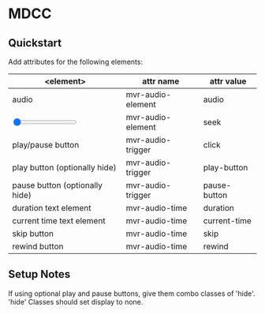 # MDCC

## Quickstart

Add attributes for the following elements:

| \<element\>                    	| attr name         	| attr value   	|
|--------------------------------	|-------------------	|--------------	|
| audio                          	| mvr-audio-element 	| audio        	|
| <input type="range" value="0">    | mvr-audio-element    	| seek       	|
| play/pause button              	| mvr-audio-trigger 	| click        	|
| play button (optionally hide)  	| mvr-audio-trigger 	| play-button  	|
| pause button (optionally hide) 	| mvr-audio-trigger 	| pause-button 	|
| duration text element          	| mvr-audio-time    	| duration     	|
| current time text element      	| mvr-audio-time    	| current-time 	|
| skip button                     	| mvr-audio-time    	| skip       	|
| rewind button                     | mvr-audio-time    	| rewind       	|

## Setup Notes

If using optional play and pause buttons, give them combo classes of 'hide'.
'hide' Classes should set display to none.
